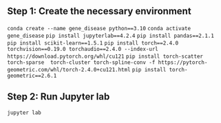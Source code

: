 ## Step 1: Create the necessary environment

`conda create --name gene_disease python==3.10`
`conda activate gene_disease`
`pip install jupyterlab==4.2.4`
`pip install pandas==2.1.1`
`pip install scikit-learn==1.5.1`
`pip install torch==2.4.0 torchvision==0.19.0 torchaudio==2.4.0 --index-url https://download.pytorch.org/whl/cu121`
`pip install torch-scatter torch-sparse  torch-cluster torch-spline-conv -f https://pytorch-geometric.com/whl/torch-2.4.0+cu121.html`
`pip install torch-geometric==2.6.1`


## Step 2: Run Jupyter lab

`jupyter lab`

